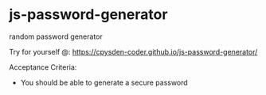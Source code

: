 # js-password-generator
random password generator

Try for yourself @:  https://cpysden-coder.github.io/js-password-generator/ 

Acceptance Criteria:
- You should be able to generate a secure password
